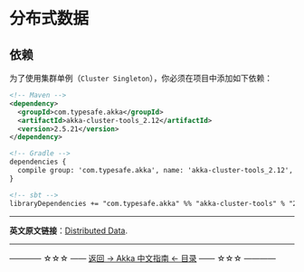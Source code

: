 # 分布式数据
## 依赖

为了使用集群单例（`Cluster Singleton`），你必须在项目中添加如下依赖：

```xml
<!-- Maven -->
<dependency>
  <groupId>com.typesafe.akka</groupId>
  <artifactId>akka-cluster-tools_2.12</artifactId>
  <version>2.5.21</version>
</dependency>

<!-- Gradle -->
dependencies {
  compile group: 'com.typesafe.akka', name: 'akka-cluster-tools_2.12', version: '2.5.21'
}

<!-- sbt -->
libraryDependencies += "com.typesafe.akka" %% "akka-cluster-tools" % "2.5.21"
```










----------

**英文原文链接**：[Distributed Data](https://doc.akka.io/docs/akka/current/distributed-data.html).





----------
———— ☆☆☆ —— [返回 -> Akka 中文指南 <- 目录](https://github.com/guobinhit/akka-guide/blob/master/README.md) —— ☆☆☆ ————